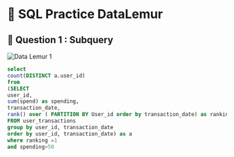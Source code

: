 # 📝 SQL Practice DataLemur

## 📌 Question 1 : Subquery
![Data Lemur 1](https://user-images.githubusercontent.com/116416338/197381798-2908be1a-687e-40e7-bff1-fe8560aafa75.png)
````sql
select
count(DISTINCT a.user_id)
from
(SELECT 
user_id,
sum(spend) as spending,
transaction_date,
rank() over ( PARTITION BY User_id order by transaction_date) as ranking
FROM user_transactions
group by user_id, transaction_date
order by user_id, transaction_date) as a
where ranking =1
and spending>50

````
